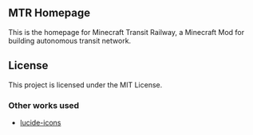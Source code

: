 ## MTR Homepage
This is the homepage for Minecraft Transit Railway, a Minecraft Mod for building autonomous transit network.

## License
This project is licensed under the MIT License.

### Other works used
- [lucide-icons](https://github.com/lucide-icons/lucide)